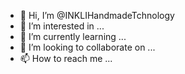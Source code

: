 - 👋 Hi, I’m @INKLIHandmadeTchnology
- 👀 I’m interested in ...
- 🌱 I’m currently learning ...
- 💞️ I’m looking to collaborate on ...
- 📫 How to reach me ...

<!---
INKLIHandmadeTchnology/INKLIHandmadeTchnology is a ✨ special ✨ repository because its `README.md` (this file) appears on your GitHub profile.
You can click the Preview link to take a look at your changes.
--->
